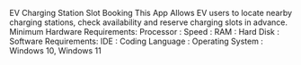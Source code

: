 EV Charging Station Slot Booking 
This App Allows EV users to locate nearby charging stations, check availability and reserve charging slots in advance.
Minimum Hardware Requirements:
Processor : 
Speed : 
RAM : 
Hard Disk : 
Software Requirements:
IDE : 
Coding Language :
Operating System : Windows 10, Windows 11
